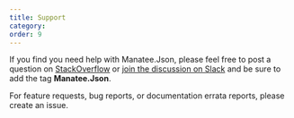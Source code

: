 ```yaml
---
title: Support
category:
order: 9
---
```


If you find you need help with Manatee.Json, please feel free to post a question on [StackOverflow](http://www.stackoverflow.com) or [join the discussion on Slack](https://join.slack.com/t/manateeopensource/shared_invite/enQtMzU4MjgzMjgyNzU3LWQ0ODM5ZTVhMTVhODY1Mjk5MTIxMjgxZjI2NWRiZWZkYmExMDM0MDRjNGE4OWRkMjYxMTc1M2ViMTZiYzM0OTI) and be sure to add the tag **Manatee.Json**.

For feature requests, bug reports, or documentation errata reports, please create an issue.
